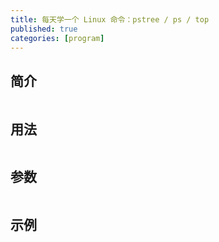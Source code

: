 ```yaml
---
title: 每天学一个 Linux 命令：pstree / ps / top
published: true
categories: [program]
---
```


## 简介
```
```

## 用法
```
```

## 参数
```
```

## 示例
```
```
